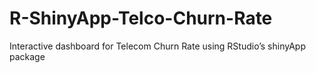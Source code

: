 # R-ShinyApp-Telco-Churn-Rate
Interactive dashboard for Telecom Churn Rate using RStudio’s shinyApp package                                           



